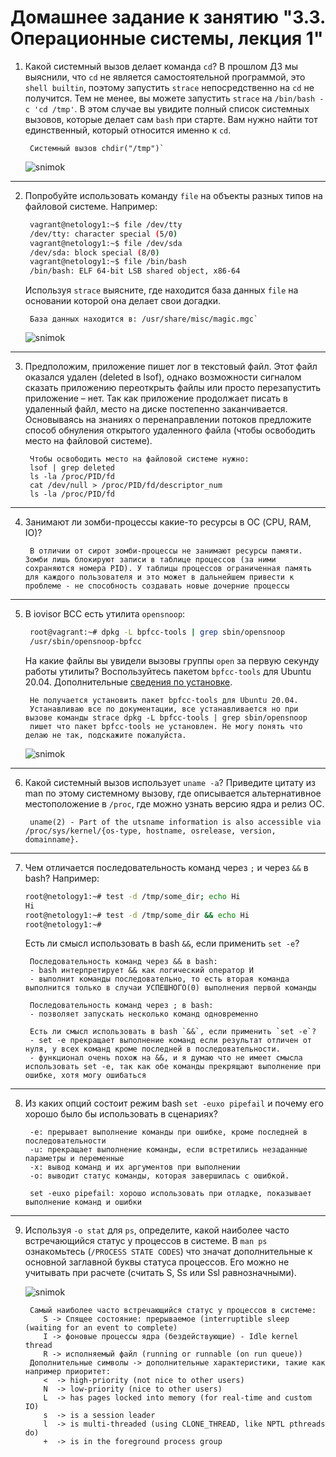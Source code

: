 # Домашнее задание к занятию "3.3. Операционные системы, лекция 1"

1. Какой системный вызов делает команда `cd`? В прошлом ДЗ мы выяснили, что `cd` не является самостоятельной  программой, это `shell builtin`, поэтому запустить `strace` непосредственно на `cd` не получится. Тем не менее, вы можете запустить `strace` на `/bin/bash -c 'cd /tmp'`. В этом случае вы увидите полный список системных вызовов, которые делает сам `bash` при старте. Вам нужно найти тот единственный, который относится именно к `cd`.
   ```
    Системный вызов chdir("/tmp")`
   ```

    ![snimok]( /Users/antonbannikov/Desktop/chdir.png)

---

2. Попробуйте использовать команду `file` на объекты разных типов на файловой системе. Например:
   ```bash
    vagrant@netology1:~$ file /dev/tty
    /dev/tty: character special (5/0)
    vagrant@netology1:~$ file /dev/sda
    /dev/sda: block special (8/0)
    vagrant@netology1:~$ file /bin/bash
    /bin/bash: ELF 64-bit LSB shared object, x86-64
   ```
    Используя `strace` выясните, где находится база данных `file` на основании которой она делает свои догадки.

   ```
    База данных находится в: /usr/share/misc/magic.mgc`
   ```
    ![snimok]( /Users/antonbannikov/Desktop/strace_file.png)

---

3. Предположим, приложение пишет лог в текстовый файл. Этот файл оказался удален (deleted в lsof), однако возможности сигналом сказать приложению переоткрыть файлы или просто перезапустить приложение – нет. Так как приложение продолжает писать в удаленный файл, место на диске постепенно заканчивается. Основываясь на знаниях о перенаправлении потоков предложите способ обнуления открытого удаленного файла (чтобы освободить место на файловой системе).
   ```
    Чтобы освободить место на файловой системе нужно:
    lsof | grep deleted
    ls -la /proc/PID/fd
    cat /dev/null > /proc/PID/fd/descriptor_num
    ls -la /proc/PID/fd
   ```

---

4. Занимают ли зомби-процессы какие-то ресурсы в ОС (CPU, RAM, IO)?
   ```
    В отличии от сирот зомби-процессы не занимают ресурсы памяти. Зомби лишь блокируют записи в таблице процессов (за ними сохраняются номера PID). У таблицы процессов ограниченная память для каждого пользователя и это может в дальнейшем привести к проблеме - не способность создавать новые дочерние процессы
   ```

---

5. В iovisor BCC есть утилита `opensnoop`:
   ```bash
    root@vagrant:~# dpkg -L bpfcc-tools | grep sbin/opensnoop
    /usr/sbin/opensnoop-bpfcc
    ```
    На какие файлы вы увидели вызовы группы `open` за первую секунду работы утилиты? Воспользуйтесь пакетом `bpfcc-tools` для Ubuntu 20.04. Дополнительные [сведения по установке](https://github.com/iovisor/bcc/blob/master/INSTALL.md).
    
   ```
    Не получается установить пакет bpfcc-tools для Ubuntu 20.04. 
    Устанавливаю все по документации, все устанавливается но при вызове команды strace dpkg -L bpfcc-tools | grep sbin/opensnoop
    пишет что пакет bpfcc-tools не установлен. Не могу понять что делаю не так, подскажите пожалуйста. 
   ```
    ![snimok]( /Users/antonbannikov/Desktop/problem.png)

---

6. Какой системный вызов использует `uname -a`? Приведите цитату из man по этому системному вызову, где описывается альтернативное местоположение в `/proc`, где можно узнать версию ядра и релиз ОС.
   ```
    uname(2) - Part of the utsname information is also accessible via /proc/sys/kernel/{os‐type, hostname, osrelease, version, domainname}.
   ```

---

7. Чем отличается последовательность команд через `;` и через `&&` в bash? Например:
    ```bash
    root@netology1:~# test -d /tmp/some_dir; echo Hi
    Hi
    root@netology1:~# test -d /tmp/some_dir && echo Hi
    root@netology1:~#
    ```
    Есть ли смысл использовать в bash `&&`, если применить `set -e`?

   ```
    Последовательность команд через && в bash: 
    - bash интерпретирует && как логический оператор И
    - выполнит команды последовательно, то есть вторая команда выполнится только в случаи УСПЕШНОГО(0) выполнения первой команды

    Последовательность команд через ; в bash: 
    - позволяет запускать несколько команд одновременно

    Есть ли смысл использовать в bash `&&`, если применить `set -e`?
    - set -e прекращает выполнение команд если результат отличен от нуля, у всех команд кроме последней в последовательности.
    - функционал очень похож на &&, и я думаю что не имеет смысла использовать set -e, так как обе команды прекрящают выполнение при ошибке, хотя могу ошибаться
   ```

---

8. Из каких опций состоит режим bash `set -euxo pipefail` и почему его хорошо было бы использовать в сценариях?
   ```
    -e: прерывает выполнение команды при ошибке, кроме последней в последовательности
    -u: прекращает выполнение команды, если встретились незаданные параметры и переменные
    -x: вывод команд и их аргументов при выполнении
    -o: выводит статус команды, которая завершилась с ошибкой.

    set -euxo pipefail: хорошо использовать при отладке, показывает выполнение команд и ошибки 
   ```

---

9. Используя `-o stat` для `ps`, определите, какой наиболее часто встречающийся статус у процессов в системе. В `man ps` ознакомьтесь (`/PROCESS STATE CODES`) что значат дополнительные к основной заглавной буквы статуса процессов. Его можно не учитывать при расчете (считать S, Ss или Ssl равнозначными).

    ![snimok]( /Users/antonbannikov/Desktop/stat.png)
   ```
    Самый наиболее часто встречающийся статус у процессов в системе: 
       S -> Спящее состояние: прерываемое (interruptible sleep (waiting for an event to complete)
       I -> фоновые процессы ядра (бездействующие) - Idle kernel thread
       R -> исполняемый файл (running or runnable (on run queue))
    Дополнительные символы -> дополнительные характеристики, такие как например приоритет:
       <  -> high-priority (not nice to other users)
       N  -> low-priority (nice to other users)
       L  -> has pages locked into memory (for real-time and custom IO)
       s  -> is a session leader
       l  -> is multi-threaded (using CLONE_THREAD, like NPTL pthreads do)
       +  -> is in the foreground process group
```

